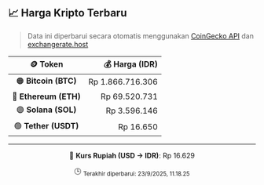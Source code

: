 

<!-- HARGA_KRIPTO -->
## 📈 Harga Kripto Terbaru

> Data ini diperbarui secara otomatis menggunakan [CoinGecko API](https://www.coingecko.com/) dan [exchangerate.host](https://exchangerate.host/)

<div align="center">

| 🪙 Token | 💰 Harga (IDR) |
|:------:|---------------:|
| 🟠 **Bitcoin (BTC)**   | Rp 1.866.716.306 |
| 🔵 **Ethereum (ETH)**  | Rp 69.520.731 |
| 🟣 **Solana (SOL)**    | Rp 3.596.146 |
| 🟢 **Tether (USDT)**   | Rp 16.650 |

---

💱 **Kurs Rupiah (USD → IDR)**: Rp 16.629

🕒 <sub>Terakhir diperbarui: 23/9/2025, 11.18.25</sub>

</div>
<!-- /HARGA_KRIPTO -->
